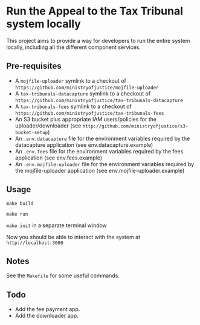 # Run the Appeal to the Tax Tribunal system locally

This project aims to provide a way for developers to run the entire system locally,
including all the different component services.

## Pre-requisites

* A `mojfile-uploader` symlink to a checkout of `https://github.com/ministryofjustice/mojfile-uploader`
* A `tax-tribunals-datacapture` symlink to a checkout of `https://github.com/ministryofjustice/tax-tribunals-datacapture`
* A `tax-tribunals-fees` symlink to a checkout of `https://github.com/ministryofjustice/tax-tribunals-fees`
* An S3 bucket plus appropriate IAM users/policies for the uploader/downloader (see `http://github.com/ministryofjustice/s3-bucket-setup`)
* An `.env.datacapture` file for the environment variables required by the datacapture application (see env.datacapture.example)
* An `.env.fees` file for the environment variables required by the fees application (see env.fees.example)
* An `.env.mojfile-uploader` file for the environment variables required by the mojfile-uploader application (see env.mojfile-uploader.example)

## Usage

`make build`

`make run`

`make init` in a separate terminal window

Now you should be able to interact with the system at `http://localhost:3000`

## Notes

See the `Makefile` for some useful commands.

## Todo

* Add the fee payment app.
* Add the downloader app.
